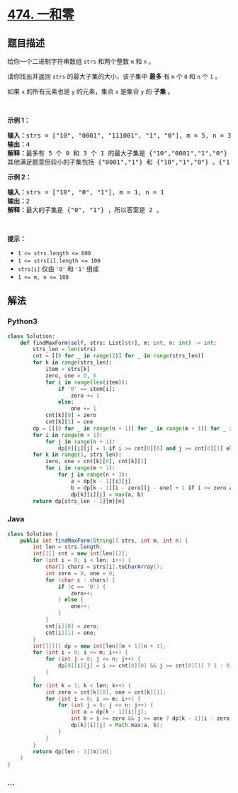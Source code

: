 # [474. 一和零](https://leetcode-cn.com/problems/ones-and-zeroes)



## 题目描述

<!-- 这里写题目描述 -->

<p>给你一个二进制字符串数组 <code>strs</code> 和两个整数 <code>m</code> 和 <code>n</code> 。</p>

<div class="MachineTrans-Lines">
<p class="MachineTrans-lang-zh-CN">请你找出并返回 <code>strs</code> 的最大子集的大小，该子集中 <strong>最多</strong> 有 <code>m</code> 个 <code>0</code> 和 <code>n</code> 个 <code>1</code> 。</p>

<p class="MachineTrans-lang-zh-CN">如果 <code>x</code> 的所有元素也是 <code>y</code> 的元素，集合 <code>x</code> 是集合 <code>y</code> 的 <strong>子集</strong> 。</p>
</div>

<p> </p>

<p><strong>示例 1：</strong></p>

<pre>
<strong>输入：</strong>strs = ["10", "0001", "111001", "1", "0"], m = 5, n = 3
<strong>输出：</strong>4
<strong>解释：</strong>最多有 5 个 0 和 3 个 1 的最大子集是 {"10","0001","1","0"} ，因此答案是 4 。
其他满足题意但较小的子集包括 {"0001","1"} 和 {"10","1","0"} 。{"111001"} 不满足题意，因为它含 4 个 1 ，大于 n 的值 3 。
</pre>

<p><strong>示例 2：</strong></p>

<pre>
<strong>输入：</strong>strs = ["10", "0", "1"], m = 1, n = 1
<strong>输出：</strong>2
<strong>解释：</strong>最大的子集是 {"0", "1"} ，所以答案是 2 。
</pre>

<p> </p>

<p><strong>提示：</strong></p>

<ul>
	<li><code>1 <= strs.length <= 600</code></li>
	<li><code>1 <= strs[i].length <= 100</code></li>
	<li><code>strs[i]</code> 仅由 <code>'0'</code> 和 <code>'1'</code> 组成</li>
	<li><code>1 <= m, n <= 100</code></li>
</ul>


## 解法

<!-- 这里可写通用的实现逻辑 -->

<!-- tabs:start -->

### **Python3**

<!-- 这里可写当前语言的特殊实现逻辑 -->

```python
class Solution:
    def findMaxForm(self, strs: List[str], m: int, n: int) -> int:
        strs_len = len(strs)
        cnt = [[0 for _ in range(2)] for _ in range(strs_len)]
        for k in range(strs_len):
            item = strs[k]
            zero, one = 0, 0
            for i in range(len(item)):
                if '0' == item[i]:
                    zero += 1
                else:
                    one += 1
            cnt[k][0] = zero
            cnt[k][1] = one
        dp = [[[0 for _ in range(n + 1)] for _ in range(m + 1)] for _ in range(strs_len)]
        for i in range(m + 1):
            for j in range(n + 1):
                dp[0][i][j] = 1 if i >= cnt[0][0] and j >= cnt[0][1] else 0
        for k in range(1, strs_len):
            zero, one = cnt[k][0], cnt[k][1]
            for i in range(m + 1):
                for j in range(n + 1):
                    a = dp[k - 1][i][j]
                    b = dp[k - 1][i - zero][j - one] + 1 if i >= zero and j >= one else 0
                    dp[k][i][j] = max(a, b)
        return dp[strs_len - 1][m][n]
```

### **Java**

<!-- 这里可写当前语言的特殊实现逻辑 -->

```java
class Solution {
    public int findMaxForm(String[] strs, int m, int n) {
        int len = strs.length;
        int[][] cnt = new int[len][2];
        for (int i = 0; i < len; i++) {
            char[] chars = strs[i].toCharArray();
            int zero = 0, one = 0;
            for (char c : chars) {
                if (c == '0') {
                    zero++;
                } else {
                    one++;
                }
            }
            cnt[i][0] = zero;
            cnt[i][1] = one;
        }
        int[][][] dp = new int[len][m + 1][n + 1];
        for (int i = 0; i <= m; i++) {
            for (int j = 0; j <= n; j++) {
                dp[0][i][j] = i >= cnt[0][0] && j >= cnt[0][1] ? 1 : 0;
            }
        }
        for (int k = 1; k < len; k++) {
            int zero = cnt[k][0], one = cnt[k][1];
            for (int i = 0; i <= m; i++) {
                for (int j = 0; j <= n; j++) {
                    int a = dp[k - 1][i][j];
                    int b = i >= zero && j >= one ? dp[k - 1][i - zero][j - one] + 1 : 0;
                    dp[k][i][j] = Math.max(a, b);
                }
            }
        }
        return dp[len - 1][m][n];
    }
}
```

### **...**

```

```

<!-- tabs:end -->
